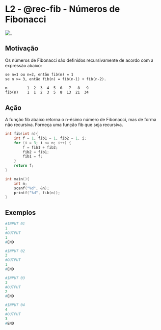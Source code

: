 # L2 - @rec-fib - Números de Fibonacci

![_](https://raw.githubusercontent.com/qxcodefup/arcade/master/base/rec-fib/cover.jpg)

## Motivação

Os números de Fibonacci são definidos recursivamente de acordo com a expressão abaixo:

```txt
se n=1 ou n=2, então fib(n) = 1
se n >= 3, então fib(n) = fib(n-1) + fib(n-2).

n         1  2  3  4  5  6   7   8   9
fib(n)    1  1  2  3  5  8  13  21  34
```

## Ação

A função fib abaixo retorna o n-ésimo número de Fibonacci, mas de forma não recursiva. Forneça uma função fib que seja recursiva.

```C
int fib(int n){
    int f = 1, fib1 = 1, fib2 = 1, i;
    for (i = 3; i <= n; i++) {
        f = fib1 + fib2;
        fib2 = fib1;
        fib1 = f;
    }
    return f;
}

int main(){
    int n;
    scanf("%d", &n);
    printf("%d", fib(n));
}
```

## Exemplos

``` py
#INPUT 01
1
#OUTPUT
1
#END

#INPUT 02
2
#OUTPUT
1
#END

#INPUT 03
3
#OUTPUT
2
#END

#INPUT 04
4
#OUTPUT
3
#END
```
